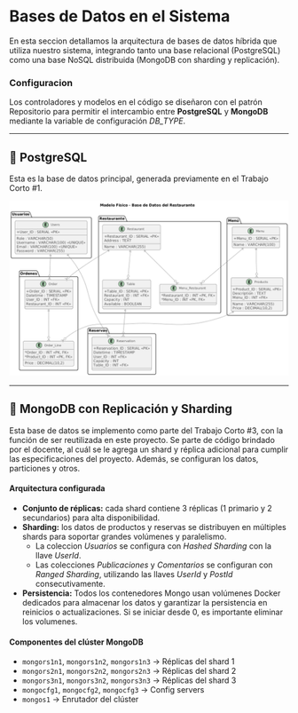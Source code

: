 # Bases de Datos en el Sistema

En esta seccion detallamos la arquitectura de bases de datos híbrida que utiliza nuestro sistema, integrando tanto una base relacional (PostgreSQL) como una base NoSQL distribuida (MongoDB con sharding y replicación).

### Configuracion
Los controladores y modelos en el código se diseñaron con el patrón Repositorio para permitir el intercambio entre __PostgreSQL__ y __MongoDB__ mediante la variable de configuración _DB_TYPE_.

---

## 🐘 PostgreSQL

Esta es la base de datos principal, generada previamente en el Trabajo Corto #1. 

![Postgres](./img/postgres.png)

---

## 🍃 MongoDB con Replicación y Sharding

Esta base de datos se implemento como parte del Trabajo Corto #3, con la función de ser reutilizada en este proyecto. 
Se parte de código brindado por el docente, al cuál se le agrega un shard y réplica adicional para cumplir las especificaciones del proyecto. Además, se configuran los datos, particiones y otros. 

#### Arquitectura configurada

- __Conjunto de réplicas:__ cada shard contiene 3 réplicas (1 primario y 2 secundarios) para alta disponibilidad.
-  __Sharding:__ los datos de productos y reservas se distribuyen en múltiples shards para soportar grandes volúmenes y paralelismo. 
   - La coleccion _Usuarios_ se configura con _Hashed Sharding_ con la llave _UserId_.
   - Las colecciones _Publicaciones_ y _Comentarios_ se configuran con _Ranged Sharding_, utilizando las llaves _UserId_ y _PostId_ consecutivamente. 
- __Persistencia:__ Todos los contenedores Mongo usan volúmenes Docker dedicados para almacenar los datos y garantizar la persistencia en reinicios o actualizaciones. Si se iniciar desde 0, es importante eliminar los volumenes.

#### Componentes del clúster MongoDB

- `mongors1n1`, `mongors1n2`, `mongors1n3` → Réplicas del shard 1
- `mongors2n1`, `mongors2n2`, `mongors2n3` → Réplicas del shard 2
- `mongors3n1`, `mongors3n2`, `mongors3n3` → Réplicas del shard 3
- `mongocfg1`, `mongocfg2`, `mongocfg3` → Config servers
- `mongos1` → Enrutador del clúster



